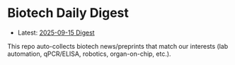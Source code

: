 # Biotech Daily Digest

- Latest: [2025-09-15 Digest](digest/2025-09-15.md)

This repo auto-collects biotech news/preprints that match our interests (lab automation, qPCR/ELISA, robotics, organ-on-chip, etc.).
